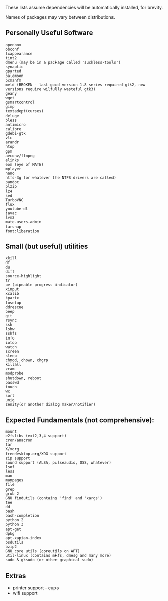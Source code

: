 These lists assume dependencies will be automatically installed, for brevity.

Names of packages may vary between distributions.


Personally Useful Software
-----

```
openbox
obconf
lxappearance
tint2
dmenu (may be in a package called 'suckless-tools')
synaptic
gparted
palemoon
pcmanfm
meld (BROKEN - last good version 1.8 series required gtk2, new versions require wilfully wasteful gtk3)
geany
wget
gsmartcontrol
gimp
textadept(curses)
deluge
bless
antimicro
calibre
gdebi-gtk
vlc
arandr
htop
gpm
avconv/ffmpeg
elinks
eom (eye of MATE)
mplayer
nano
ntfs-3g (or whatever the NTFS drivers are called)
pandoc
plzip
lz4
sed
TurboVNC
flux
youtube-dl
javac
lvm2
mate-users-admin
tarsnap
font:liberation
```



Small (but useful) utilities
----

```
xkill
df
du
diff
source-highlight
tr
pv (pipeable progress indicator)
xinput
xcalib
kpartx
losetup
ddrescue
beep
git
rsync
ssh
lshw
sshfs
info
iotop
watch
screen
sleep
chmod, chown, chgrp
killall
zram
modprobe
shutdown, reboot
passwd
touch
wc
sort
uniq
zenity(or another dialog maker/notifier)
```

Expected Fundamentals (not comprehensive):
---

```
mount
e2fslibs (ext2,3,4 support)
cron/anacron
tar
X/xorg
freedesktop.org/XDG support
zip support
sound support (ALSA, pulseaudio, OSS, whatever)
lsof
less
man
manpages
file
grep
grub 2
GNU findutils (contains 'find' and 'xargs')
tee
dd
bash
bash-completion
python 2
python 3
apt-get
dpkg
apt-xapian-index
bsdutils
bzip2
GNU core utils (coreutils on APT)
util-linux (contains mkfs, dmesg and many more)
sudo & gksudo (or other graphical sudo)
```

Extras
----


* printer support - cups
* wifi support

